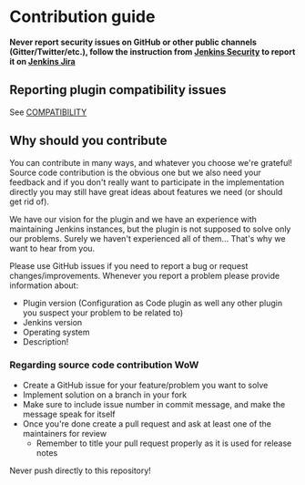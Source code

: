 # Contribution guide

**Never report security issues on GitHub or other public channels (Gitter/Twitter/etc.), follow the instruction from [Jenkins Security](https://jenkins.io/security/) to report it on [Jenkins Jira](https://issues.jenkins-ci.org)**

## Reporting plugin compatibility issues

See [COMPATIBILITY](./COMPATIBILITY.md)

## Why should you contribute

You can contribute in many ways, and whatever you choose we're grateful!
Source code contribution is the obvious one but we also need your feedback and if you don't really want to participate in the implementation directly you may still have great ideas about features we need (or should get rid of).

We have our vision for the plugin and we have an experience with maintaining Jenkins instances, but the plugin is not supposed to solve only our problems. Surely we haven't experienced all of them... That's why we want to hear from you.

Please use GitHub issues if you need to report a bug or request changes/improvements.
Whenever you report a problem please provide information about:

-   Plugin version (Configuration as Code plugin as well any other plugin you suspect your problem to be related to)
-   Jenkins version
-   Operating system
-   Description!

### Regarding source code contribution WoW

-   Create a GitHub issue for your feature/problem you want to solve
-   Implement solution on a branch in your fork
-   Make sure to include issue number in commit message, and make the message speak for itself
-   Once you're done create a pull request and ask at least one of the maintainers for review
    -   Remember to title your pull request properly as it is used for release notes

Never push directly to this repository!
